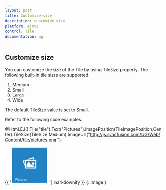 ```yaml
---
layout: post
title: Customize-size
description: customize size
platform: ejmvc
control: Tile
documentation: ug
---
```


## Customize size

You can customize the size of the Tile by using TileSize property. The following built-in tile sizes are supported.

1. Medium
2. Small
3. Large
4. Wide

The default TileSize value is set to Small.

Refer to the following code examples.



@Html.EJ().Tile("tile").Text("Pictures").ImagePosition(TileImagePosition.Center).TileSize(TileSize.Medium).ImageUrl("http://js.syncfusion.com/UG/Web/Content/tile/pictures.png ")





{{ '![](Customize-size_images/Customize-size_img1.png)' | markdownify }}
{:.image }


